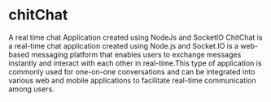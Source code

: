 # chitChat
A real time chat Application created using NodeJs and SocketIO
ChitChat is a real-time chat application created using Node.js and Socket.IO is a web-based messaging platform that enables users to
exchange messages instantly and interact with each other in real-time.This type of application is commonly used for one-on-one
conversations and can be integrated into various web and mobile applications to facilitate real-time communication among users.

